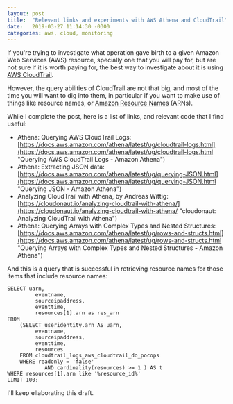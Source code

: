 ```yaml
---
layout: post
title:  "Relevant links and experiments with AWS Athena and CloudTrail"
date:   2019-03-27 11:14:30 -0300
categories: aws, cloud, monitoring 
---
```


If you're trying to investigate what operation gave birth to a given Amazon Web Services (AWS) resource, specially one that you will pay for, but are not sure if it is worth paying for, the best way to investigate about it is using [AWS CloudTrail][AWS_CloudTrail].

[AWS_CloudTrail]: https://aws.amazon.com/cloudtrail/ "AWS CloudTrail – Amazon Web Services"

However, the query abilities of CloudTrail are not that big, and most of the time you will want to dig into them, in particular if you want to make use of things like resource names, or [Amazon Resource Names][ARNs] (ARNs). 

[ARNs]: https://docs.aws.amazon.com/general/latest/gr/aws-arns-and-namespaces.html "Amazon Resource Names (ARNs) and AWS Service Namespaces - Amazon Web Services"

While I complete the post, here is a list of links, and relevant code that I find useful:

 * Athena: Querying AWS CloudTrail Logs: [https://docs.aws.amazon.com/athena/latest/ug/cloudtrail-logs.html](https://docs.aws.amazon.com/athena/latest/ug/cloudtrail-logs.html "Querying AWS CloudTrail Logs - Amazon Athena")
 * Athena: Extracting JSON data: [https://docs.aws.amazon.com/athena/latest/ug/querying-JSON.html](https://docs.aws.amazon.com/athena/latest/ug/querying-JSON.html "Querying JSON - Amazon Athena")
 * Analyzing CloudTrail with Athena, by Andreas Wittig: [https://cloudonaut.io/analyzing-cloudtrail-with-athena/](https://cloudonaut.io/analyzing-cloudtrail-with-athena/ "cloudonaut: Analyzing CloudTrail with Athena")
 * Athena: Querying Arrays with Complex Types and Nested Structures: [https://docs.aws.amazon.com/athena/latest/ug/rows-and-structs.html](https://docs.aws.amazon.com/athena/latest/ug/rows-and-structs.html "Querying Arrays with Complex Types and Nested Structures - Amazon Athena")
 
And this is a query that is successful in retrieving resource names for those items that include resource names:

    SELECT uarn,
             eventname,
             sourceipaddress,
             eventtime,
             resources[1].arn as res_arn
    FROM 
        (SELECT useridentity.arn AS uarn,
             eventname,
             sourceipaddress,
             eventtime,
             resources
        FROM cloudtrail_logs_aws_cloudtrail_do_pocops
        WHERE readonly = 'false'
                AND cardinality(resources) >= 1 ) AS t 
    WHERE resources[1].arn like '%resource_id%'
    LIMIT 100;

I'll keep ellaborating this draft.